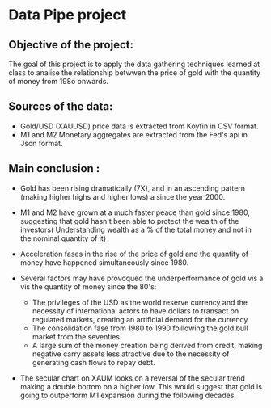 # Data Pipe project

## Objective of the project:
The goal of this project is to apply the data gathering techniques learned at class to analise the relationship betwwen the price of gold with the quantity of money from 198o onwards.

## Sources of the data:
- Gold/USD (XAUUSD) price data is extracted from Koyfin in CSV format.
- M1 and M2 Monetary aggregates are extracted from the Fed's api in Json format.  
 

## Main conclusion :

- Gold has been rising dramatically (7X), and in an ascending pattern (making higher highs and higher lows) a since the year 2000.

- M1 and M2 have grown at a much faster peace than gold since 1980, suggesting that gold hasn't been able to protect the wealth of the investors( Understanding wealth as a % of the total money and not in the nominal quantity of it)

- Acceleration fases in the rise of the price of gold and the quantity of money have happened simultaneously since 1980. 

- Several factors may have provoqued the underperformance of gold vis a vis the quantity of money since the 80's:

    - The privileges of the USD as the world reserve currency and the necessity of international actors to have dollars to transact on regulated markets, creating an artificial demand for the currency
    - The consolidation fase from 1980 to 1990 foillowing the gold bull market from the seventies.
    - A large sum of the money creation being derived from credit, making negative carry assets less atractive due to the necessity of generating cash flows to repay debt. 
    
- The secular chart on XAUM looks on a reversal of the secular trend making a double bottom on a higher low. This would suggest that gold is going to outperform M1 expansion during the following decades. 
